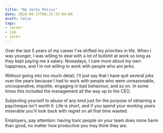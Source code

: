 ```yaml
---
title: "No Jerks Policy"
date: 2020-09-17T08:31:33-04:00
draft: false
tags:
- career
- job
- jerks
---
```


Over the last 5 years of my career I've shifted my priorities in life. When I
was younger, I was willing to deal with a lot of bullshit at work so long as
they kept paying me a salary. Nowadays, I care more about my own happiness,
and I'm not willing to work with people who are jerks.

Without going into too much detail, I'll just say that I have quit several
jobs over the years because I had to work with people who were unreasonable,
uncooperative, impolite, engaging in bad behaviour, and so on. In some times
this included the management all the way up to the CEO.

Subjecting yourself to abuse of any kind just for the purpose of obtaining a
paycheque isn't worth it. Life is short, and if you spend your working years
miserable you'll look back with regret on all that time wasted.

Employers, pay attention: having toxic people on your team does more harm
than good, no matter how productive you may think they are.
